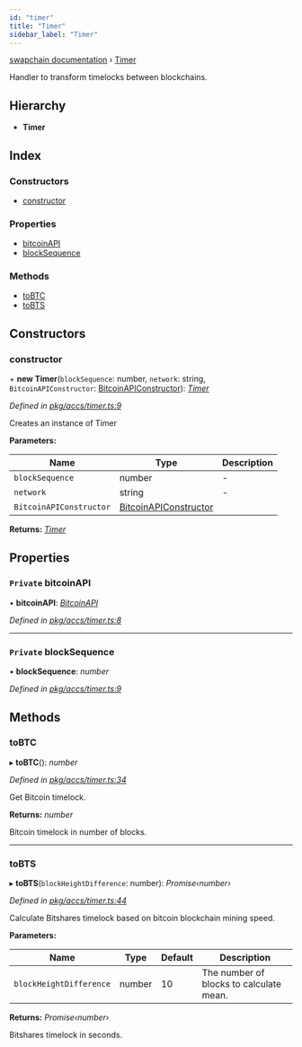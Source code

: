 ```yaml
---
id: "timer"
title: "Timer"
sidebar_label: "Timer"
---
```


[swapchain documentation](../globals.md) › [Timer](timer.md)

Handler to transform timelocks between blockchains.

## Hierarchy

- **Timer**

## Index

### Constructors

- [constructor](timer.md#constructor)

### Properties

- [bitcoinAPI](timer.md#private-bitcoinapi)
- [blockSequence](timer.md#private-blocksequence)

### Methods

- [toBTC](timer.md#tobtc)
- [toBTS](timer.md#tobts)

## Constructors

### constructor

\+ **new Timer**(`blockSequence`: number, `network`: string, `BitcoinAPIConstructor`: [BitcoinAPIConstructor](../interfaces/bitcoinapiconstructor.md)): _[Timer](timer.md)_

_Defined in [pkg/accs/timer.ts:9](https://github.com/chronark/swapchain/blob/6beff0a/src/pkg/accs/timer.ts#L9)_

Creates an instance of Timer

**Parameters:**

| Name                    | Type                                                            | Description |
| ----------------------- | --------------------------------------------------------------- | ----------- |
| `blockSequence`         | number                                                          | -           |
| `network`               | string                                                          | -           |
| `BitcoinAPIConstructor` | [BitcoinAPIConstructor](../interfaces/bitcoinapiconstructor.md) |             |

**Returns:** _[Timer](timer.md)_

## Properties

### `Private` bitcoinAPI

• **bitcoinAPI**: _[BitcoinAPI](../interfaces/bitcoinapi.md)_

_Defined in [pkg/accs/timer.ts:8](https://github.com/chronark/swapchain/blob/6beff0a/src/pkg/accs/timer.ts#L8)_

---

### `Private` blockSequence

• **blockSequence**: _number_

_Defined in [pkg/accs/timer.ts:9](https://github.com/chronark/swapchain/blob/6beff0a/src/pkg/accs/timer.ts#L9)_

## Methods

### toBTC

▸ **toBTC**(): _number_

_Defined in [pkg/accs/timer.ts:34](https://github.com/chronark/swapchain/blob/6beff0a/src/pkg/accs/timer.ts#L34)_

Get Bitcoin timelock.

**Returns:** _number_

Bitcoin timelock in number of blocks.

---

### toBTS

▸ **toBTS**(`blockHeightDifference`: number): _Promise‹number›_

_Defined in [pkg/accs/timer.ts:44](https://github.com/chronark/swapchain/blob/6beff0a/src/pkg/accs/timer.ts#L44)_

Calculate Bitshares timelock based on bitcoin blockchain mining speed.

**Parameters:**

| Name                    | Type   | Default | Description                             |
| ----------------------- | ------ | ------- | --------------------------------------- |
| `blockHeightDifference` | number | 10      | The number of blocks to calculate mean. |

**Returns:** _Promise‹number›_

Bitshares timelock in seconds.
